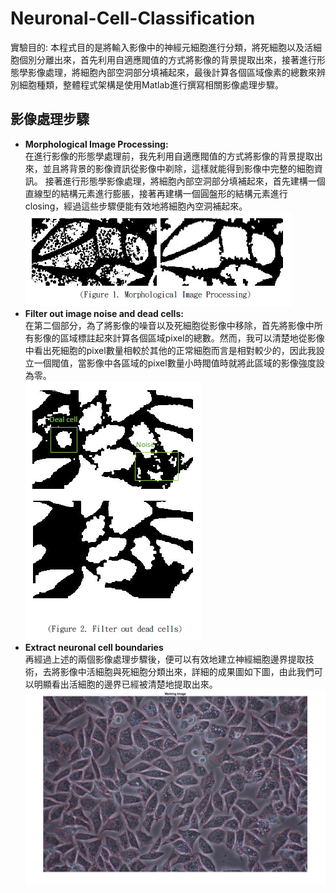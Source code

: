 # Neuronal-Cell-Classification
實驗目的: 本程式目的是將輸入影像中的神經元細胞進行分類，將死細胞以及活細胞個別分離出來，首先利用自適應閥值的方式將影像的背景提取出來，接著進行形態學影像處理，將細胞內部空洞部分填補起來，最後計算各個區域像素的總數來辨別細胞種類，整體程式架構是使用Matlab進行撰寫相關影像處理步驟。
## 影像處理步驟
* **Morphological Image Processing:** 
<br>在進行影像的形態學處理前，我先利用自適應閥值的方式將影像的背景提取出來，並且將背景的影像資訊從影像中剃除，這樣就能得到影像中完整的細胞資訊。
接著進行形態學影像處理，將細胞內部空洞部分填補起來，首先建構一個直線型的結構元素進行膨脹，接著再建構一個圓盤形的結構元素進行closing，經過這些步驟便能有效地將細胞內空洞補起來。<br>
![image](https://github.com/Laiboyai/Neuronal-Cell-Classification/blob/main/imgs/figure_1.PNG)<br>
* **Filter out image noise and dead cells:**
<br>在第二個部分，為了將影像的噪音以及死細胞從影像中移除，首先將影像中所有影像的區域標註起來計算各個區域pixel的總數。然而，我可以清楚地從影像中看出死細胞的pixel數量相較於其他的正常細胞而言是相對較少的，因此我設立一個閥值，當影像中各區域的pixel數量小時閥值時就將此區域的影像強度設為零。<br>
![image](https://github.com/Laiboyai/Neuronal-Cell-Classification/blob/main/imgs/figure_2.PNG)<br>
* **Extract neuronal cell boundaries**
<br>再經過上述的兩個影像處理步驟後，便可以有效地建立神經細胞邊界提取技術，去將影像中活細胞與死細胞分類出來，詳細的成果圖如下圖，由此我們可以明顯看出活細胞的邊界已經被清楚地提取出來。
<br>![image](https://github.com/Laiboyai/Neuronal-Cell-Classification/blob/main/output%20image/output_image_(3).jpg)
